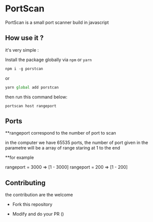 # PortScan

PortScan is a small port scanner build in javascript

## How use it ?

it's very simple :

Install the package globally via `npm` or `yarn`

```js
npm i -g porstcan 
```

or 

```js
yarn global add porstcan
```

then run this command below:

```portscan host rangeport```

## Ports

**rangeport correspond to the number of port to scan 

in the computer we have 65535 ports, the number of port given in the parametre will be a array of range staring at 1 to the end

**for example

rangeport  = 3000 => [1 - 3000]
rangeport  = 200 => [1 - 200]

## Contributing

the contribution are the welcome

- Fork this repository

- Modify and do your PR ()
